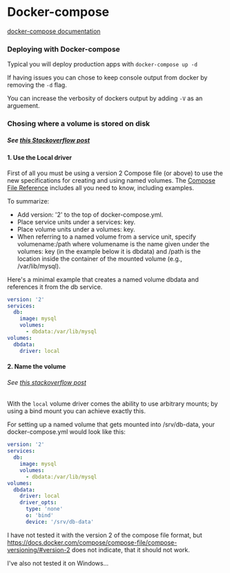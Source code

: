 # Docker-compose
[docker-compose documentation](https://docs.docker.com/compose/)

### Deploying with Docker-compose
Typical you will deploy production apps with `docker-compose up -d`

If having issues you can chose to keep console output from docker by removing the `-d` flag. 

You can increase the verbosity of dockers output by adding `-V`  as an arguement. 


### Chosing where a volume is stored on disk
##### See [this Stackoverflow post](https://stackoverflow.com/questions/34513938/replicate-docker-volume-create-name-data-command-on-docker-compose-yml/35675553#35675553)
#### 1. Use the Local driver
First of all you must be using a version 2 Compose file (or above) to use the new specifications for creating and using named volumes. The [Compose File Reference](https://docs.docker.com/compose/compose-file/#version-2) includes all you need to know, including examples.

To summarize:

 - Add version: '2' to the top of docker-compose.yml.
- Place service units under a services: key.
- Place volume units under a volumes: key.
- When referring to a named volume from a service unit, specify volumename:/path where volumename is the name given under the volumes: key (in the example below it is dbdata) and /path is the location inside the container of the mounted volume (e.g., /var/lib/mysql).

Here's a minimal example that creates a named volume dbdata and references it from the db service.

```yml
version: '2'
services:
  db:
    image: mysql
    volumes:
      - dbdata:/var/lib/mysql
volumes:
  dbdata:
    driver: local
```
#### 2. Name the volume
###### See [this stackoverflow post](https://stackoverflow.com/questions/36387032/how-to-set-a-path-on-host-for-a-named-volume-in-docker-compose-yml)

With the `local` volume driver comes the ability to use arbitrary mounts; by using a bind mount you can achieve exactly this.

For setting up a named volume that gets mounted into /srv/db-data, your docker-compose.yml would look like this:

```yml
version: '2'
services:
  db:
    image: mysql
    volumes:
      - dbdata:/var/lib/mysql
volumes:
  dbdata:
    driver: local
    driver_opts:
      type: 'none'
      o: 'bind'
      device: '/srv/db-data'
```

I have not tested it with the version 2 of the compose file format, but https://docs.docker.com/compose/compose-file/compose-versioning/#version-2 does not indicate, that it should not work.

I've also not tested it on Windows...
